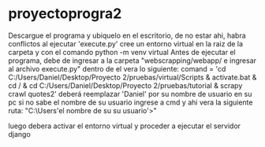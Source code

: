 # proyectoprogra2
Descargue el programa y ubiquelo en el escritorio, de no estar ahi, habra conflictos al ejecutar 'execute.py'
cree un entorno virtual en la raiz de la carpeta y con el comando python -m venv virtual 
Antes de ejecutar el programa, debe de ingresar a la carpeta "webscrapping/webapp/ e ingresar al archivo execute.py"
dentro de el vera lo siguiente: comand = 'cd C:/Users/Daniel/Desktop/Proyecto 2/pruebas/virtual/Scripts & activate.bat & cd / & cd C:/Users/Daniel/Desktop/Proyecto 2/pruebas/tutorial & scrapy crawl quotes2'
deberá reemplazar 'Daniel' por su nombre de usuario en su pc
si no sabe el nombre de su usuario ingrese a cmd y ahi vera la siguiente ruta: "C:\Users\'el nombre de su su usuario'>"

luego debera activar el entorno virtual y proceder a ejecutar el servidor django
